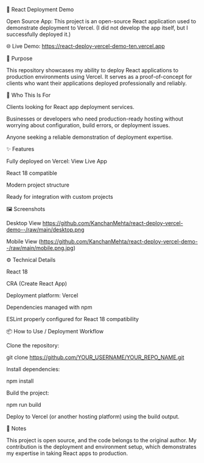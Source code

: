🚀 React Deployment Demo

Open Source App: This project is an open-source React application used to demonstrate deployment to Vercel.
(I did not develop the app itself, but I successfully deployed it.)

🌐 Live Demo: https://react-deploy-vercel-demo-ten.vercel.app

🎯 Purpose

This repository showcases my ability to deploy React applications to production environments using Vercel.
It serves as a proof-of-concept for clients who want their applications deployed professionally and reliably.

👥 Who This Is For

Clients looking for React app deployment services.

Businesses or developers who need production-ready hosting without worrying about configuration, build errors, or deployment issues.

Anyone seeking a reliable demonstration of deployment expertise.

✨ Features

Fully deployed on Vercel: View Live App

React 18 compatible

Modern project structure

Ready for integration with custom projects

🖼 Screenshots

Desktop View https://github.com/KanchanMehta/react-deploy-vercel-demo--/raw/main/desktop.png


Mobile View (https://github.com/KanchanMehta/react-deploy-vercel-demo--/raw/main/mobile.png.jpg)


⚙️ Technical Details

React 18

CRA (Create React App)

Deployment platform: Vercel

Dependencies managed with npm

ESLint properly configured for React 18 compatibility

📦 How to Use / Deployment Workflow

Clone the repository:

git clone https://github.com/YOUR_USERNAME/YOUR_REPO_NAME.git


Install dependencies:

npm install


Build the project:

npm run build


Deploy to Vercel (or another hosting platform) using the build output.

📝 Notes

This project is open source, and the code belongs to the original author.
My contribution is the deployment and environment setup, which demonstrates my expertise in taking React apps to production.
